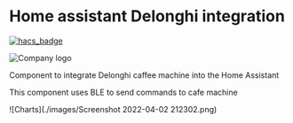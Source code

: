 # Home assistant Delonghi integration

[![hacs_badge](https://img.shields.io/badge/HACS-Custom-orange.svg)](https://github.com/custom-components/hacs)

![Company logo](https://brands.home-assistant.io/delonghi_primadonna/logo.png)

Component to integrate Delonghi caffee machine into the Home Assistant

This component uses BLE to send commands to cafe machine

![Charts](./images/Screenshot 2022-04-02 212302.png)